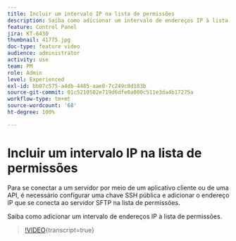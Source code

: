 ```yaml
---
title: Incluir um intervalo IP na lista de permissões
description: Saiba como adicionar um intervalo de endereços IP à lista de permissões.
feature: Control Panel
jira: KT-6430
thumbnail: 41775.jpg
doc-type: feature video
audience: administrator
activity: use
team: PM
role: Admin
level: Experienced
exl-id: bb07c575-a4db-4485-aae8-7c249c8d183b
source-git-commit: 81c5210502e719d6dfe0a000c511e3da4b17275a
workflow-type: tm+mt
source-wordcount: '68'
ht-degree: 100%

---
```


# Incluir um intervalo IP na lista de permissões

Para se conectar a um servidor por meio de um aplicativo cliente ou de uma API, é necessário configurar uma chave SSH pública e adicionar o endereço IP que se conecta ao servidor SFTP na lista de permissões.

Saiba como adicionar um intervalo de endereços IP à lista de permissões.

>[!VIDEO](https://video.tv.adobe.com/v/3444641?learn=on&captions=por_br){transcript=true}
